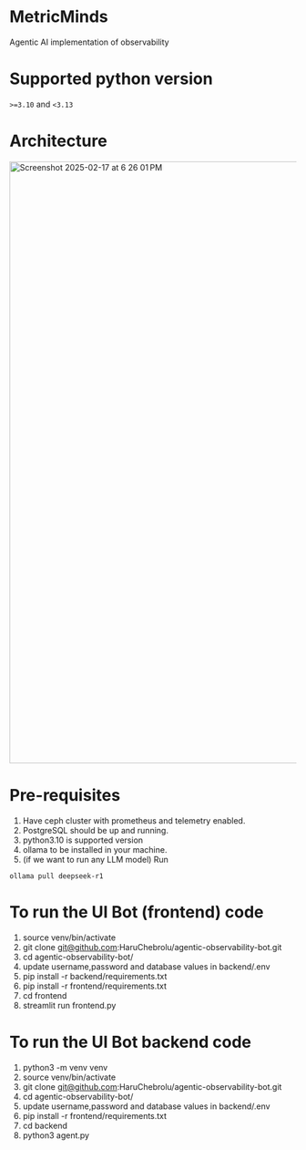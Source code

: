 # MetricMinds
Agentic AI implementation of observability 

# Supported python version
`>=3.10` and `<3.13`

# Architecture
<img width="1056" alt="Screenshot 2025-02-17 at 6 26 01 PM" src="https://github.com/user-attachments/assets/59068685-8df9-4e90-959d-76f9502df1a2" />


# Pre-requisites

1. Have ceph cluster with prometheus and telemetry enabled.
2. PostgreSQL should be up and running.
3. python3.10 is supported version
4. ollama to be installed in your machine.
5. (if we want to run any LLM model) Run
```
ollama pull deepseek-r1
```


# To run the UI Bot (frontend) code
1. source venv/bin/activate
2. git clone git@github.com:HaruChebrolu/agentic-observability-bot.git
3. cd agentic-observability-bot/
4. update username,password and database values in backend/.env
5. pip install -r backend/requirements.txt
6. pip install -r frontend/requirements.txt
7. cd frontend
8. streamlit run frontend.py

# To run the UI Bot backend code
1. python3 -m venv venv
2. source venv/bin/activate
3. git clone git@github.com:HaruChebrolu/agentic-observability-bot.git
4. cd agentic-observability-bot/
5. update username,password and database values in backend/.env
6. pip install -r frontend/requirements.txt
7. cd backend
8. python3 agent.py
